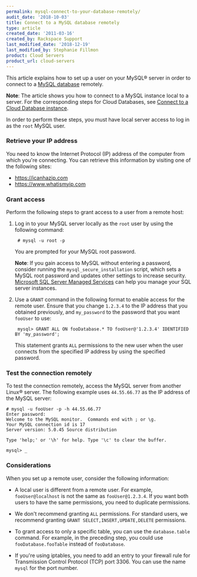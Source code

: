 ```yaml
---
permalink: mysql-connect-to-your-database-remotely/
audit_date: '2018-10-03'
title: Connect to a MySQL database remotely
type: article
created_date: '2011-03-16'
created_by: Rackspace Support
last_modified_date: '2018-12-19'
last_modified_by: Stephanie Fillmon
product: Cloud Servers
product_url: cloud-servers
---
```


This article explains how to set up a user on your MySQL&reg; server in order
to connect to a [MySQL database](https://www.rackspace.com/cloud/databases)
remotely.

**Note**: The article shows you how to connect to a MySQL instance local to a
server. For the corresponding steps for Cloud Databases, see [Connect to a
Cloud Database
instance](https://support.rackspace.com/support/how-to/connect-to-a-cloud-databases-instance/).

In order to perform these steps, you must have local server access to log in as
the `root` MySQL user.

### Retrieve your IP address

You need to know the Internet Protocol (IP) address of the computer from which
you're connecting. You can retrieve this information by visiting one of the
following sites:

-   <https://icanhazip.com>
-   <https://www.whatismyip.com>

### Grant access

Perform the following steps to grant access to a user from a remote host:

1. Log in to your MySQL server locally as the `root` user by using the
   following command:

        # mysql -u root -p

    You are prompted for your MySQL root password.

    **Note**: If you gain access to MySQL without entering a password,
    consider running the `mysql_secure_installation` script, which sets a
    MySQL root password and updates other settings to increase
    security. [Microsoft SQL Server Managed
    Services](https://www.rackspace.com/managed-hosting/database-services/microsoft-sql) can help you manage your SQL server instances.

2. Use a `GRANT` command in the following format to enable access for the
   remote user. Ensure that you change `1.2.3.4` to the IP address that you
   obtained previously, and `my_password` to the password that you
   want `fooUser` to use:

        mysql> GRANT ALL ON fooDatabase.* TO fooUser@'1.2.3.4' IDENTIFIED BY 'my_password';

    This statement grants `ALL` permissions to the new user when the user
    connects from the specified IP address by using the specified password.

### Test the connection remotely

To test the connection remotely, access the MySQL server from another
Linux&reg; server. The following example uses `44.55.66.77` as the IP address
of the MySQL server:

    # mysql -u fooUser -p -h 44.55.66.77
    Enter password:
    Welcome to the MySQL monitor.  Commands end with ; or \g.
    Your MySQL connection id is 17
    Server version: 5.0.45 Source distribution

    Type 'help;' or '\h' for help. Type '\c' to clear the buffer.

    mysql> _

### Considerations

When you set up a remote user, consider the following information:

 - A local user is different from a remote user. For example,
   `fooUser@localhost` is not the same as `fooUser@1.2.3.4`. If you want
   both users to have the same permissions, you need to duplicate permissions.

 - We don't recommend granting `ALL` permissions. For standard users, we
   recommend granting `GRANT SELECT,INSERT,UPDATE,DELETE` permissions.

 - To grant access to only a specific table, you can use the `database.table`
   command. For example, in the preceding step, you could use `fooDatabase.fooTable` instead of `fooDatabase`.

 - If you're using iptables, you need to add an entry to your firewall rule
   for Transmission Control Protocol (TCP) port 3306. You can use the name
   `mysql` for the port number.



<script type="application/ld+json">
{
"@context": "https://schema.org/",
"@type": "HowTo",
"text":"Connect to a MySQL database remotely",
"description": "This article explains how to set up a user on your MySQL® server in order to connect to a MySQL database remotely. In order to perform these steps, you must have local server access to log in as the root MySQL user.",
"step": [{
	"@type": "HowToStep",
	"text": "Retrieve your IP address",
	"description": "You need to know the Internet Protocol (IP) address of the computer from which you’re connecting."
	},{
	"@type": "HowToStep",
	"text": "Grant access",
	"itemListElement": [{
        "@type": "HowToDirection",
		"text": "Log in to your MySQL server locally as the root user by using the following command: # mysql -u root -p. You are prompted for your MySQL root password."
		},{
        "@type": "HowToTip",
		"text": "If you gain access to MySQL without entering a password, consider running the mysql_secure_installation script, which sets a MySQL root password and updates other settings to increase security. Microsoft SQL Server Managed Services can help you manage your SQL server instances."
		},{
        "@type": "HowToDirection",
        "text": "Use a GRANT command to enable access for the remote user."
		},{
		"@type": "HowToTip",
		"text": "Ensure that you change 1.2.3.4 to the IP address that you obtained previously, and my_password to the password that you want fooUser to use:"
		},{
		"type": "HowToDirection",
		"text": "mysql> GRANT ALL ON fooDatabase.* TO fooUser@'1.2.3.4' IDENTIFIED BY 'my_password';"
		},{
		"type": "HowToTip",
		"text": "This statement grants ALL permissions to the new user when the user connects from the specified IP address by using the specified password."
	}]},{
	"@type": "HowToStep",
	"text": "Test the connection remotely",
	"itemListElement": [{
        "@type": "HowToDirection",
		"text": "To test the connection remotely, access the MySQL server from another Linux® server. The following example uses 44.55.66.77 as the IP address of the MySQL server:"
		},{
        "@type": "HowToDirection",
		"text": "#mysql -u fooUser -p -h 44.55.66.77\r\n\t\tEnter password:\r\n\t\tWelcome to the MySQL monitor.  Commands end with ; or \\g.\r\n\t\tYour MySQL connection id is 17\r\n\t\tServer version: 5.0.45 Source distribution\r\n\t\tType 'help;' or '\\h' for help. Type '\\c' to clear the buffer.\r\n\t\tmysql> _"
	}]},{
	"@type": "HowToStep",
	"name": "Considerations",
	"itemListElement": [{
		"@type": "HowToTip",
		"text": "A local user is different from a remote user. For example, fooUser@localhost is not the same as fooUser@1.2.3.4. If you want both users to have the same permissions, you need to duplicate permissions."
		},{
		"@type": "HowToTip",
		"text": "We don’t recommend granting ALL permissions. For standard users, we recommend granting GRANT SELECT,INSERT,UPDATE,DELETE permissions."
		},{
		"@type": "HowToTip",
		"text": "To grant access to only a specific table, you can use the database.table command. For example, in the preceding step, you could use fooDatabase.fooTable instead of fooDatabase."
		},{
		"@type": "HowToTip",
		"text": "If you’re using iptables, you need to add an entry to your firewall rule for Transmission Control Protocol (TCP) port 3306. You can use the name mysql for the port number."
		}]
}]}
</script>
